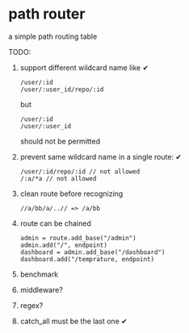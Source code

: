 # path router

a simple path routing table

TODO:

1. support different wildcard name like ✔

    ```
    /user/:id
    /user/:user_id/repo/:id
    ```

    but

    ```
    /user/:id
    /user/:user_id
    ```

    should not be permitted

2. prevent same wildcard name in a single route: ✔

    ```
    /user/:id/repo/:id // not allowed
    /:a/*a // not allowed
    ```

3. clean route before recognizing

    ```
    //a/bb/a/..// => /a/bb
    ```

4. route can be chained

    ```
    admin = route.add_base("/admin")
    admin.add("/", endpoint)
    dashboard = admin.add_base("/dashboard")
    dashboard.add("/temprature, endpoint)
    ```

5. benchmark

6. middleware?

7. regex?

8. catch_all must be the last one ✔